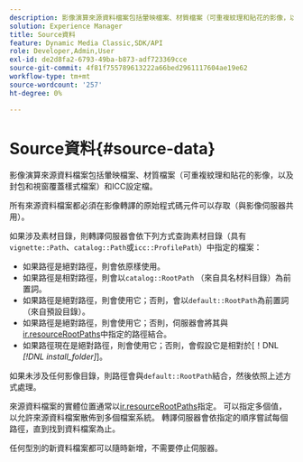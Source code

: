 ```yaml
---
description: 影像演算來源資料檔案包括暈映檔案、材質檔案（可重複紋理和貼花的影像，以及封包和視窗覆蓋樣式檔案）和ICC設定檔。
solution: Experience Manager
title: Source資料
feature: Dynamic Media Classic,SDK/API
role: Developer,Admin,User
exl-id: de2d8fa2-6793-49ba-b873-adf723369cce
source-git-commit: 4f81f755789613222a66bed2961117604ae19e62
workflow-type: tm+mt
source-wordcount: '257'
ht-degree: 0%

---
```


# Source資料{#source-data}

影像演算來源資料檔案包括暈映檔案、材質檔案（可重複紋理和貼花的影像，以及封包和視窗覆蓋樣式檔案）和ICC設定檔。

所有來源資料檔案都必須在影像轉譯的原始程式碼元件可以存取（與影像伺服器共用）。

如果涉及素材目錄，則轉譯伺服器會依下列方式查詢素材目錄（具有`vignette::Path`、`catalog::Path`或`icc::ProfilePath`）中指定的檔案：

* 如果路徑是絕對路徑，則會依原樣使用。
* 如果路徑是相對路徑，則會以`catalog::RootPath` （來自具名材料目錄）為前置詞。
* 如果路徑是絕對路徑，則會使用它；否則，會以`default::RootPath`為前置詞（來自預設目錄）。
* 如果路徑是絕對路徑，則會使用它；否則，伺服器會將其與[ir.resourceRootPaths](../../../../../../ir-api/server-admin/image-rendering-api-ref/c-ir-server-administration/c-ir-configuration-settings-reference/c-ir-resource-root-folders.md#concept-39a34d2239934079bb396e1bf568a9c2)中指定的路徑結合。
* 如果路徑現在是絕對路徑，則會使用它；否則，會假設它是相對於[！DNL *[!DNL install_folder]*]。

如果未涉及任何影像目錄，則路徑會與`default::RootPath`結合，然後依照上述方式處理。

來源資料檔案的實體位置通常以[ir.resourceRootPaths](../../../../../../ir-api/server-admin/image-rendering-api-ref/c-ir-server-administration/c-ir-configuration-settings-reference/c-ir-resource-root-folders.md#concept-39a34d2239934079bb396e1bf568a9c2)指定。 可以指定多個值，以允許來源資料檔案散佈到多個檔案系統。 轉譯伺服器會依指定的順序嘗試每個路徑，直到找到資料檔案為止。

任何型別的新資料檔案都可以隨時新增，不需要停止伺服器。
